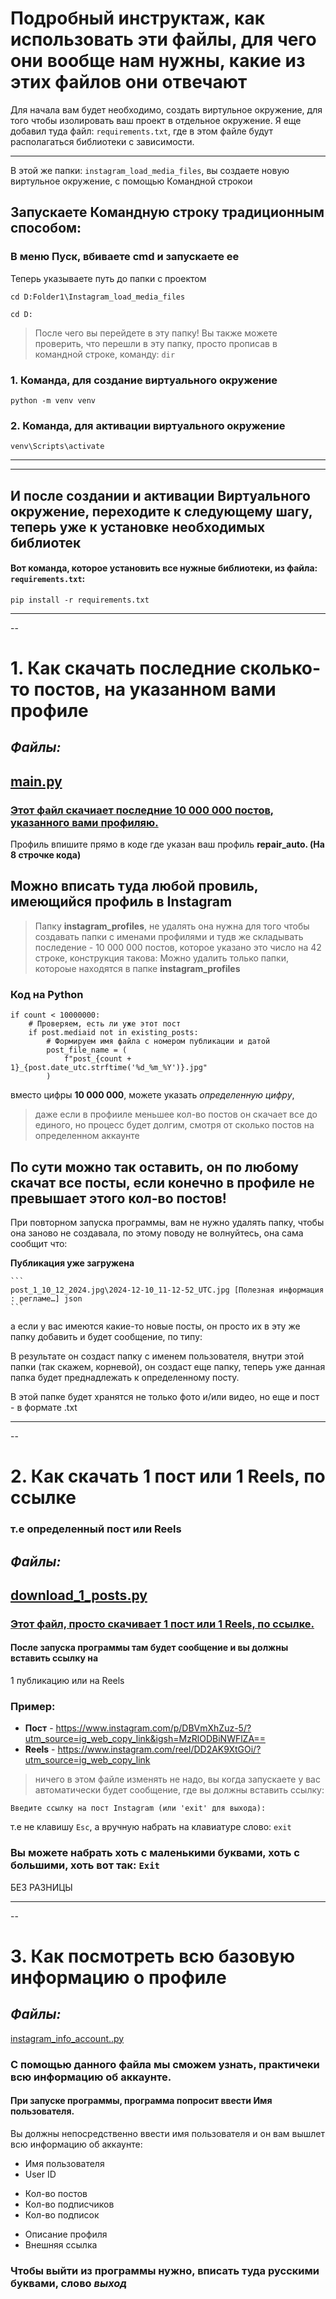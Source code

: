 # Подробный инструктаж, как использовать эти файлы, для чего они вообще нам нужны, какие из этих файлов они отвечают

Для начала вам будет необходимо, создать виртульное окружение, для того чтобы изолировать ваш проект в отдельное окружение.
Я еще добавил туда файл: ``` requirements.txt ```, где в этом файле будут располагаться библиотеки с зависимости.

---

В этой же папки: ``` instagram_load_media_files ```, вы
создаете новую виртульное окружение, с помощью Командной строкои

## Запускаете Командную строку традиционным способом:

### В меню Пуск, вбиваете cmd и запускаете ее

Теперь указываете путь до папки с проектом
```
cd D:Folder1\Instagram_load_media_files
```

```
cd D:
```
>После чего вы перейдете в эту папку! Вы также можете проверить, что перешли в эту папку, просто прописав в командной строке, команду: ```dir```

### 1. Команда, для создание виртуального окружение

```
python -m venv venv
```

### 2. Команда, для активации виртуального окружение

```
venv\Scripts\activate
```
---
---
## И после создании и активации Виртуального окружение, переходите к следующему шагу, теперь уже к установке необходимых библиотек

#### Вот команда, которое установить все нужные библиотеки, из файла: ``` requirements.txt ```:
```
pip install -r requirements.txt
```
---
--

# 1. Как скачать последние сколько-то постов, на указанном вами профиле

## *Файлы:*
[main.py](main.py)
---

### <u>Этот файл скачиает <b>последние 10 000 000 постов</b>, указанного вами профиляю.</u> 
Профиль впишите прямо в коде где указан ваш профиль **repair_auto. (На 8 строчке кода)**

Можно вписать туда любой провиль, имеющийся профиль в Instagram
---
>Папку **instagram_profiles**, не удалять она нужна для того чтобы создавать папки с именами профилями и тудв же складывать последение - 10 000 000 постов, которое указано это число на 42 строке, конструкция такова: Можно удалить только папки, котороые находятся в папке **instagram_profiles**

### Код на Python
```
if count < 10000000:
    # Проверяем, есть ли уже этот пост
    if post.mediaid not in existing_posts:
        # Формируем имя файла с номером публикации и датой
        post_file_name = (
            f"post_{count + 1}_{post.date_utc.strftime('%d_%m_%Y')}.jpg"
        )
```

вместо цифры <b>10 000 000</b>, можете указать <i>определенную цифру</i>,

>даже если в профииле меньшее кол-во постов он скачает все до единого, но процесс будет долгим, смотря от сколько постов на определенном аккаунте

По сути можно так оставить,
он по любому скачат все посты, если конечно в профиле не превышает
этого кол-во постов!
---

При повторном запуска программы, вам не нужно
удалять папку, чтобы она заново
не создавала, по этому поводу не волнуйтесь,
она сама сообщит что:

<b>Публикация уже загружена</b>

    ```
    post_1_10_12_2024.jpg\2024-12-10_11-12-52_UTC.jpg [Полезная информация : регламе…] json
    ```
а если у вас имеются какие-то новые посты, он просто их в эту же папку добавить и будет сообщение, по типу:

В результате он создаст папку с именем пользователя, внутри этой папки (так скажем, корневой), он  создаст еще папку, теперь уже данная папка будет преднадлежать к определенному посту.

В этой папке будет хранятся не только фото и/или видео, но еще и пост - в формате .txt

---------
--
# 2. Как скачать 1 пост или 1 Reels, по ссылке
### т.е определенный пост или Reels
## *Файлы:*
[download_1_posts.py](download_1_posts.py)
---

### <u>Этот файл, просто скачивает 1 пост или 1 Reels, по ссылке.</u>
#### После запуска программы там будет сообщение и вы должны вставить ссылку на 
1 публикацию или на Reels

### Пример:
* <b>Пост</b> - https://www.instagram.com/p/DBVmXhZuz-5/?utm_source=ig_web_copy_link&igsh=MzRlODBiNWFlZA==
* <b>Reels</b> - https://www.instagram.com/reel/DD2AK9XtGOi/?utm_source=ig_web_copy_link

> ничего в этом файле изменять не надо,
вы когда запускаете у вас автоматически
будет сообщение, где вы должны вставить ссылку:

```
Введите ссылку на пост Instagram (или 'exit' для выхода):
```

т.е не клавишу ```Esc```, а вручную набрать на клавиатуре
слово: ```exit```

### Вы можете набрать хоть с маленькими буквами, хоть с  большими, хоть вот так: ```Exit```

БЕЗ РАЗНИЦЫ

---
--
# 3. Как посмотреть всю базовую информацию о профиле
## *Файлы:*
[instagram_info_account..py](instagram_info_account..py)

### С помощью данного файла мы сможем узнать, практичеки всю информацию об аккаунте.
#### При запуске программы, программа попросит ввести Имя пользователя.
Вы должны непосредственно ввести имя пользователя и он вам вышлет всю информацию об аккаунте:
* Имя пользователя
* User  ID
- Кол-во постов
- Кол-во подписчиков
- Кол-во подписок
+ Описание профиля
+ Внешняя ссылка

### Чтобы выйти из программы нужно, вписать туда русскими буквами, слово <b><i>выход</i></b>

